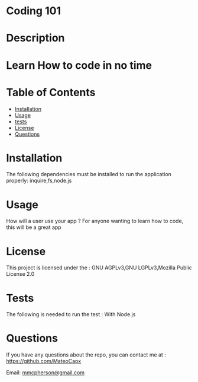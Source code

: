 # Coding 101


# Description
# Learn How to code in no time


#  Table of Contents
* [Installation](#installation)
* [Usage](#Usage) 
* [tests](#tests) 
* [License](#license) 
* [Questions](#questions) 



# Installation

The following dependencies must be installed to run the application properly: inquire,fs,node.js


#  Usage
How will a user use your app ? For anyone wanting to learn how to code, this will be a great app


# License

This project is licensed under the : GNU AGPLv3,GNU LGPLv3,Mozilla Public License 2.0


# Tests
The following is needed to run the test : With Node.js

# Questions

If you have any questions about the repo, you can contact me at : https://github.com/MateoCapx

Email: mmcpherson@gmail.com
